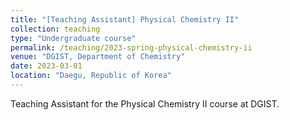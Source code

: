 ```yaml
---
title: "[Teaching Assistant] Physical Chemistry II"
collection: teaching
type: "Undergraduate course"
permalink: /teaching/2023-spring-physical-chemistry-ii
venue: "DGIST, Department of Chemistry"
date: 2023-03-01
location: "Daegu, Republic of Korea"
---
```


Teaching Assistant for the Physical Chemistry II course at DGIST.
